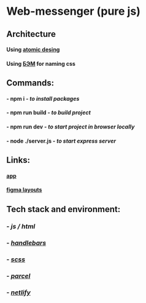 # Web-messenger (pure js)

## Architecture ###
#### Using [atomic desing](https://bradfrost.com/blog/post/atomic-web-design/)
#### Using [БЭМ](https://ru.bem.info/methodology/) for naming css

## Commands:

#### - **npm i** *- to install packages*
#### - **npm run build** *- to build project*
#### - **npm run dev** *- to start project in browser locally*
#### - **node ./server.js** *- to start express server*
## Links:
#### [app](https://deploy--bright-dango-b90d8e.netlify.app/)
#### [figma layouts](https://www.figma.com/file/jF5fFFzgGOxQeB4CmKWTiE/Chat_external_link?node-id=1-537&t=6B2xKKWBTIxve5xS-0)

## Tech stack and environment:

### - *js / html*
### - *[handlebars](https://handlebarsjs.com/)*
### - *[scss](https://sass-lang.com/)*
### - *[parcel](https://parceljs.org/)*
### - *[netlify](https://www.netlify.com/)*
